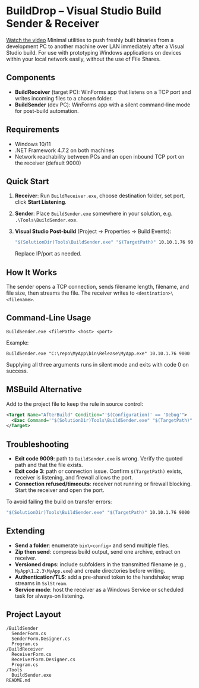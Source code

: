 # BuildDrop – Visual Studio Build Sender & Receiver
[Watch the video](https://raw.githubusercontent.com/C-GBL/BuildDrop/refs/heads/main/showcase.mp4)
Minimal utilities to push freshly built binaries from a development PC to another machine over LAN immediately after a Visual Studio build.
For use with prototyping Windows applications on devices within your local network easily, without the use of File Shares.

## Components

* **BuildReceiver** (target PC): WinForms app that listens on a TCP port and writes incoming files to a chosen folder.
* **BuildSender** (dev PC): WinForms app with a silent command-line mode for post-build automation.

## Requirements

* Windows 10/11
* .NET Framework 4.7.2 on both machines
* Network reachability between PCs and an open inbound TCP port on the receiver (default 9000)

## Quick Start

1. **Receiver**: Run `BuildReceiver.exe`, choose destination folder, set port, click **Start Listening**.
2. **Sender**: Place `BuildSender.exe` somewhere in your solution, e.g. `.\Tools\BuildSender.exe`.
3. **Visual Studio Post-build** (Project → Properties → Build Events):

   ```cmd
   "$(SolutionDir)Tools\BuildSender.exe" "$(TargetPath)" 10.10.1.76 9000
   ```

   Replace IP/port as needed.

## How It Works

The sender opens a TCP connection, sends filename length, filename, and file size, then streams the file. The receiver writes to `<destination>\<filename>`.

## Command-Line Usage

```
BuildSender.exe <filePath> <host> <port>
```

Example:

```
BuildSender.exe "C:\repo\MyApp\bin\Release\MyApp.exe" 10.10.1.76 9000
```

Supplying all three arguments runs in silent mode and exits with code 0 on success.

## MSBuild Alternative

Add to the project file to keep the rule in source control:

```xml
<Target Name="AfterBuild" Condition="'$(Configuration)' == 'Debug'">
  <Exec Command='"$(SolutionDir)Tools\BuildSender.exe" "$(TargetPath)" 10.10.1.76 9000' />
</Target>
```

## Troubleshooting

* **Exit code 9009**: path to `BuildSender.exe` is wrong. Verify the quoted path and that the file exists.
* **Exit code 3**: path or connection issue. Confirm `$(TargetPath)` exists, receiver is listening, and firewall allows the port.
* **Connection refused/timeouts**: receiver not running or firewall blocking. Start the receiver and open the port.

To avoid failing the build on transfer errors:

```cmd
"$(SolutionDir)Tools\BuildSender.exe" "$(TargetPath)" 10.10.1.76 9000 || exit 0
```

## Extending

* **Send a folder**: enumerate `bin\<config>` and send multiple files.
* **Zip then send**: compress build output, send one archive, extract on receiver.
* **Versioned drops**: include subfolders in the transmitted filename (e.g., `MyApp\1.2.3\MyApp.exe`) and create directories before writing.
* **Authentication/TLS**: add a pre-shared token to the handshake; wrap streams in `SslStream`.
* **Service mode**: host the receiver as a Windows Service or scheduled task for always-on listening.

## Project Layout

```
/BuildSender
  SenderForm.cs
  SenderForm.Designer.cs
  Program.cs
/BuildReceiver
  ReceiverForm.cs
  ReceiverForm.Designer.cs
  Program.cs
/Tools
  BuildSender.exe
README.md
```
